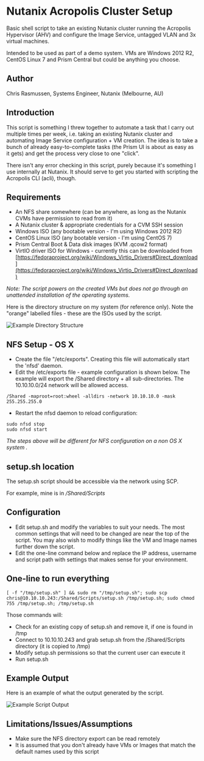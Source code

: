 # Nutanix Acropolis Cluster Setup

Basic shell script to take an existing Nutanix cluster running the Acropolis Hypervisor (AHV) and configure the Image Service, untagged VLAN and 3x virtual machines.

Intended to be used as part of a demo system.  VMs are Windows 2012 R2, CentOS Linux 7 and Prism Central but could be anything you choose.

## Author

Chris Rasmussen, Systems Engineer, Nutanix (Melbourne, AU)

## Introduction

This script is something I threw together to automate a task that I carry out multiple times per week, i.e. taking an existing Nutanix cluster and automating Image Service configuration + VM creation.
The idea is to take a bunch of already easy-to-complete tasks (the Prism UI is about as easy as it gets) and get the process very close to one "click".

There isn't any error checking in this script, purely because it's something I use internally at Nutanix.  It should serve to get you started with scripting the Acropolis CLI (acli), though.

## Requirements

-   An NFS share somewhere (can be anywhere, as long as the Nutanix CVMs have permission to read from it)
-   A Nutanix cluster & appropriate credentials for a CVM SSH session
-   Windows ISO (any bootable version - I'm using Windows 2012 R2)
-   CentOS Linux ISO (any bootable version - I'm using CentOS 7)
-   Prism Central Boot & Data disk images (KVM .qcow2 format)
-   VirtIO driver ISO for Windows - currently this can be downloaded from [https://fedoraproject.org/wiki/Windows_Virtio_Drivers#Direct_download](https://fedoraproject.org/wiki/Windows_Virtio_Drivers#Direct_download)

*Note: The script powers on the created VMs but does not go through an unattended installation of the operating systems.*

Here is the directory structure on my system (for reference only).  Note the "orange" labelled files - these are the ISOs used by the script.

![Example Directory Structure](https://raw.githubusercontent.com/digitalformula/nutanix-acropolis-cluster-setup/master/folder-structure-screenshot.png?raw=true "Example Directory Structure")

## NFS Setup - OS X

-   Create the file "/etc/exports".  Creating this file will automatically start the 'nfsd' daemon.
-   Edit the /etc/exports file - example configuration is shown below.  The example will export the /Shared directory + all sub-directories.  The 10.10.10.0/24 network will be allowed access.

```
/Shared -maproot=root:wheel -alldirs -network 10.10.10.0 -mask 255.255.255.0
```

-   Restart the nfsd daemon to reload configuration:

```
sudo nfsd stop
sudo nfsd start
```

*The steps above will be different for NFS configuration on a non OS X system .*

## setup.sh location

The setup.sh script should be accessible via the network using SCP.

For example, mine is in */Shared/Scripts*

## Configuration

-   Edit setup.sh and modify the variables to suit your needs.  The most common settings that will need to be changed are near the top of the script.  You may also wish to modify things like the VM and Image names further down the script.
-   Edit the one-line command below and replace the IP address, username and script path with settings that makes sense for your environment.

## One-line to run everything

```
[ -f "/tmp/setup.sh" ] && sudo rm "/tmp/setup.sh"; sudo scp chris@10.10.10.243:/Shared/Scripts/setup.sh /tmp/setup.sh; sudo chmod 755 /tmp/setup.sh; /tmp/setup.sh
```

Those commands will:

-   Check for an existing copy of setup.sh and remove it, if one is found in /tmp
-   Connect to 10.10.10.243 and grab setup.sh from the /Shared/Scripts directory (it is copied to /tmp)
-   Modify setup.sh permissions so that the current user can execute it
-   Run setup.sh

## Example Output

Here is an example of what the output generated by the script.

![Example Script Output](https://raw.githubusercontent.com/digitalformula/nutanix-acropolis-cluster-setup/master/script-finished-screenshot.png?raw=true "Example Script Output")

## Limitations/Issues/Assumptions

-   Make sure the NFS directory export can be read remotely
-   It is assumed that you don't already have VMs or Images that match the default names used by this script
